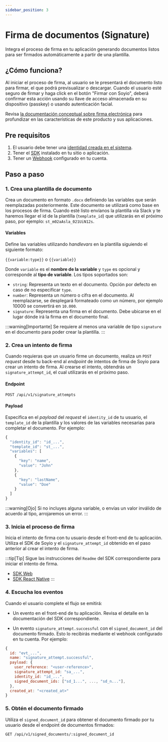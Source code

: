 ```yaml
---
sidebar_position: 3
---
```


# Firma de documentos (Signature)

Integra el proceso de firma en tu aplicación generando documentos listos para ser firmados automáticamente a partir de una plantilla.

## ¿Cómo funciona?

Al iniciar el proceso de firma, al usuario se le presentará el documento listo para firmar, el que podrá previsualizar o descargar. Cuando el usuario esté seguro de firmar y haga click en el botón "Firmar con Soyio", deberá confirmar esta acción usando su llave de acceso almacenada en su dispositivo (passkey) o usando autenticación facial.

Revisa [la documentación conceptual sobre firma electrónica](../concepts/signature.md) para profundizar en las características de este producto y sus aplicaciones.

## Pre requisitos

1. El usuario debe tener una [identidad creada en el sistema](./disclosure.md).
2. Tener el [SDK](../quickstart.md) instalado en tu sitio o aplicación.
3. Tener un [Webhook](../../api/webhooks.md) configurado en tu cuenta.

## Paso a paso

### 1. Crea una plantilla de documento

Crea un documento en formato `.docx` definiendo las variables que serán reemplazadas posteriormente. Este documento se utilizará como base en los procesos de firma. Cuando esté listo envíanos la plantilla vía Slack y te haremos llegar el id de la plantilla (`template_id`) que utilizarás en el próximo paso, por ejemplo: `st_m02aAsla_021UiN12s`.

#### Variables

Define las variables utilizando *handlevars* en la plantilla siguiendo el siguiente formato:

`{{variable:type}}` o `{{variable}}`

Donde `variable` es el **nombre de la variable** y `type` es opcional y corresponde al **tipo de variable**. Los tipos soportados son:

- `string`: Representa un texto en el documento. Opción por defecto en caso de no especificar `type`.
- `number`: Representa un número o cifra en el documento. Al reemplazarse, se desplegará formateado como un número, por ejemplo 10000 se convertirá en `10.000`.
- `signature`: Representa una firma en el documento. Debe ubicarse en el lugar dónde irá la firma en el documento final.

:::warning[Importante]
Se requiere al menos una variable de tipo `signature` en el documento para poder crear la plantilla.
:::

### 2. Crea un intento de firma

Cuando requieras que un usuario firme un documento, realiza un `POST` *request* desde tu back-end al *endpoint* de intentos de firma de Soyio para crear un intento de firma. Al crearse el intento, obtendrás un `signature_attempt_id`, el cual utilizarás en el próximo paso.

#### Endpoint
`POST /api/v1/signature_attempts`

#### Payload

Especifica en el *payload* del *request* el `identity_id` de tu usuario, el `template_id` de la plantilla y los valores de las variables necesarias para completar el documento. Por ejemplo:

```javascript title="Payload Ejemplo POST /api/v1/signature_attempts"
{
  "identity_id": "id_...",
  "template_id": "st_...",
  "variables": [
    {
      "key": "name",
      "value": "John"
    },
    {
      "key": "lastName",
      "value": "Doe"
    }
  ]
}
```

:::warning[Ojo]
Si no incluyes alguna variable, o envías un valor inválido de acuerdo al tipo, arrojaremos un error.
:::

### 3. Inicia el proceso de firma

Inicia el intento de firma con tu usuario desde el front-end de tu aplicación. Utiliza el SDK de Soyio y el `signature_attempt_id` obtenido en el paso anterior al crear el intento de firma.

:::tip[Tip]
Sigue las instrucciones del `Readme` del SDK correspondiente para iniciar el intento de firma.

- [SDK Web](https://www.npmjs.com/package/@soyio/soyio-widget)
- [SDK React Native](https://www.npmjs.com/package/@soyio/soyio-rn-sdk)
:::

### 4. Escucha los eventos

Cuando el usuario complete el flujo se emitirá:

- Un evento en el front-end de tu aplicación. Revisa el detalle en la documentación del SDK correspondiente.

- Un evento `signature_attempt.successful` con el `signed_document_id` del documento firmado. Esto lo recibirás mediante el webhook configurado en tu cuenta. Por ejemplo:

```javascript
{
  id: "evt_...",
  name: "signature_attempt.successful",
  payload: {
    user_reference: "<user-reference>",
    signature_attempt_id: "sa_...",
    identity_id: "id_...",
    signed_document_ids: ["sd_1...", ..., "sd_n..."],
  },
  created_at: "<created_at>"
}
```

### 5. Obtén el documento firmado

Utiliza el `signed_document_id` para obtener el documento firmado por tu usuario desde el endpoint de documentos firmados:

`GET /api/v1/signed_documents/:signed_document_id`